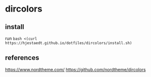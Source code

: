 # dircolors 

## install

run `bash <(curl https://hjestaedt.github.io/dotfiles/dircolors/install.sh)`

## references

https://www.nordtheme.com/
https://github.com/nordtheme/dircolors
